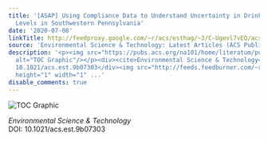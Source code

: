 ```yaml
---
title: '[ASAP] Using Compliance Data to Understand Uncertainty in Drinking Water Lead
  Levels in Southwestern Pennsylvania'
date: '2020-07-08'
linkTitle: http://feedproxy.google.com/~r/acs/esthag/~3/C-Ugevl7vEQ/acs.est.9b07303
source: 'Environmental Science & Technology: Latest Articles (ACS Publications)'
description: '<p><img src="https://pubs.acs.org/na101/home/literatum/publisher/achs/journals/content/esthag/0/esthag.ahead-of-print/acs.est.9b07303/20200708/images/medium/es9b07303_0006.gif"
  alt="TOC Graphic"/></p><div><cite>Environmental Science & Technology</cite></div><div>DOI:
  10.1021/acs.est.9b07303</div><img src="http://feeds.feedburner.com/~r/acs/esthag/~4/C-Ugevl7vEQ"
  height="1" width="1" ...'
disable_comments: true
---
```

<p><img src="https://pubs.acs.org/na101/home/literatum/publisher/achs/journals/content/esthag/0/esthag.ahead-of-print/acs.est.9b07303/20200708/images/medium/es9b07303_0006.gif" alt="TOC Graphic"/></p><div><cite>Environmental Science & Technology</cite></div><div>DOI: 10.1021/acs.est.9b07303</div><img src="http://feeds.feedburner.com/~r/acs/esthag/~4/C-Ugevl7vEQ" height="1" width="1" ...